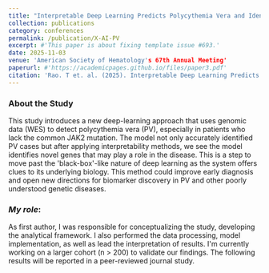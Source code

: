 ```yaml
---
title: "Interpretable Deep Learning Predicts Polycythemia Vera and Identifies Novel Genomic Associations"
collection: publications
category: conferences
permalink: /publication/X-AI-PV
excerpt: #'This paper is about fixing template issue #693.'
date: 2025-11-03
venue: 'American Society of Hematology's 67th Annual Meeting'
paperurl: #'https://academicpages.github.io/files/paper3.pdf'
citation: 'Rao. T et. al. (2025). Interpretable Deep Learning Predicts Polycythemia Vera and Identifies Novel Genomic Associations. Blood. 2025 Nov 3. '
---
```



### About the Study
This study introduces a new deep-learning approach that uses genomic data (WES) to detect polycythemia vera (PV), especially in patients who lack the common JAK2 mutation. The model not only accurately identified PV cases but after applying interpretability methods, we see the model identifies novel genes that may play a role in the disease. This is a step to move past the 'black-box'-like nature of deep learning as the system offers clues to its underlying biology. This method could improve early diagnosis and open new directions for biomarker discovery in PV and other poorly understood genetic diseases. 

### *My role*: 
As first author, I was responsible for conceptualizing the study, developing the analytical framework. I also performed the data processing, model implementation, as well as lead the interpretation of results. I'm currently working on a larger cohort (n > 200) to validate our findings. The following results will be reported in a peer-reviewed journal study. 

